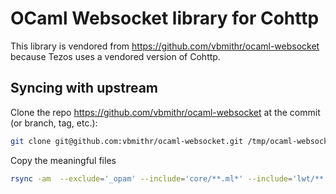 # OCaml Websocket library for Cohttp

This library is vendored from https://github.com/vbmithr/ocaml-websocket because
Tezos uses a vendored version of Cohttp.

## Syncing with upstream

Clone the repo https://github.com/vbmithr/ocaml-websocket at the commit (or
branch, tag, etc.):

```sh
git clone git@github.com:vbmithr/ocaml-websocket.git /tmp/ocaml-websocket
```

Copy the meaningful files

```sh
rsync -am  --exclude='_opam' --include='core/**.ml*' --include='lwt/**.ml*' --include='*/' --exclude='*' /tmp/ocaml-websocket/ $(git rev-parse --show-toplevel)/websocket/
```
